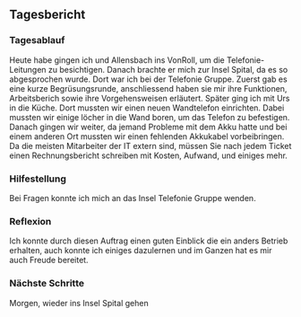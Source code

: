 ## Tagesbericht 


### Tagesablauf
Heute habe gingen ich und Allensbach ins VonRoll, um die Telefonie-Leitungen zu besichtigen. Danach brachte er mich zur Insel Spital, da es so abgesprochen wurde. Dort war ich bei der Telefonie Gruppe. Zuerst gab es eine kurze Begrüsungsrunde, anschliessend haben sie mir ihre Funktionen, Arbeitsberich sowie ihre Vorgehensweisen erläutert. Später ging ich mit Urs in die Küche. Dort mussten wir einen neuen Wandtelefon einrichten. Dabei mussten wir einige löcher in die Wand boren, um das Telefon zu befestigen. Danach gingen wir weiter, da jemand Probleme mit dem Akku hatte und bei einem anderen Ort mussten wir einen fehlenden Akkukabel vorbeibringen. Da die meisten Mitarbeiter der IT extern sind, müssen Sie nach jedem Ticket einen Rechnungsbericht schreiben mit Kosten, Aufwand, und einiges mehr.

### Hilfestellung
Bei Fragen konnte ich mich an das Insel Telefonie Gruppe wenden.

### Reflexion
Ich konnte durch diesen Auftrag einen guten Einblick die ein anders Betrieb erhalten, auch konnte ich einiges dazulernen und im Ganzen hat es mir auch Freude bereitet. 

### Nächste Schritte 
Morgen, wieder ins Insel Spital gehen

